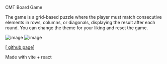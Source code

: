 CMT Board Game

The game is a grid-based puzzle where the player must match consecutive elements in rows, columns, or diagonals, displaying the result after each round. You can change the theme for your liking and reset the game.

![image](https://github.com/user-attachments/assets/0e0ebcc9-398a-427f-ada5-4de172fefa36)
![image](https://github.com/user-attachments/assets/77680f95-9a53-4dad-824f-58fc116e8296)


[[
github page]](https://szludora.github.io/cmtTest2/)

Made with vite + react
